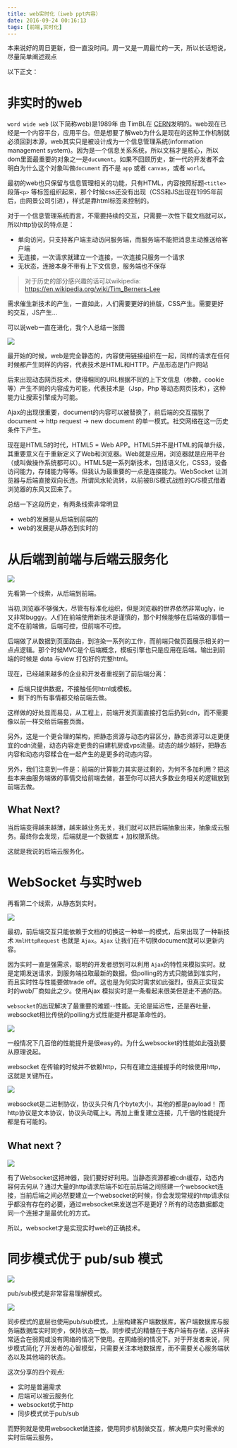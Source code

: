 ```yaml
---
title: web实时化（iweb ppt内容）
date: 2016-09-24 00:16:13
tags: [前端,实时化]
---
```


本来说好的周日更新，但一直没时间。周一又是一周最忙的一天，所以长话短说，尽量简单阐述观点

以下正文：

# 非实时的web

`word wide web` (以下简称web)是1989年 由 TimBL在 [CERN](https://en.wikipedia.org/wiki/CERN)发明的。web现在已经是一个内容平台，应用平台。但是想要了解web为什么是现在的这种工作机制就必须回到本源，web其实只是被设计成为一个信息管理系统(information management system)。因为是一个信息关系系统，所以文档才是核心，所以dom里面最重要的对象之一是`ducument`。如果不回顾历史，新一代的开发者不会明白为什么这个对象叫做`document` 而不是 `app` 或者 `canvas`，或者 `world`。

最初的web也只保留与信息管理相关的功能，只有HTML，内容按照标题`<title>` 段落`<p>` 等标签组织起来，那个时候css还没有出现（CSS和JS出现在1995年前后，由网景公司引进），样式是靠html标签来控制的。

对于一个信息管理系统而言，不需要持续的交互，只需要一次性下载文档就可以，所以http协议的特点是：

* 单向访问，只支持客户端主动访问服务端，而服务端不能把消息主动推送给客户端
* 无连接，一次请求就建立一个连接，一次连接只服务一个请求
* 无状态，连接本身不带有上下文信息，服务端也不保存

> 对于历史的部分感兴趣的话可以wikipedia: https://en.wikipedia.org/wiki/Tim_Berners-Lee

需求催生新技术的产生，一直如此，人们需要更好的排版，CSS产生。需要更好的交互，JS产生...

可以说web一直在进化，我个人总结一张图

![](/img/ppt-realtime-2.png)

最开始的时候，web是完全静态的，内容使用链接组织在一起，同样的请求在任何时候都产生同样的内容，代表技术是HTML和HTTP。产品形态是门户网站

后来出现动态网页技术，使得相同的URL根据不同的上下文信息（参数，cookie等）产生不同的内容成为可能，代表技术是（Jsp，Php 等动态网页技术），这种能力让搜索引擎成为可能。

Ajax的出现很重要，document的内容可以被替换了，前后端的交互摆脱了 document -> http request -> new document 的单一模式。社交网络在这一历史条件下产生。

现在是HTML5的时代，HTML5 = Web APP。HTML5并不是HTML的简单升级，其重要意义在于重新定义了Web和浏览器。Web就是应用，浏览器就是应用平台（或叫做操作系统都可以）。HTML5是一系列新技术，包括语义化，CSS3，设备访问能力，存储能力等等。但我认为最重要的一点是连接能力。WebSocket 让浏览器与后端直接双向长连。所谓风水轮流转，以前被B/S模式战胜的C/S模式借着浏览器的东风又回来了。

总结一下这段历史，有两条线索非常明显

* web的发展是从后端到前端的
* web的发展是从静态到实时的

# 从后端到前端与后端云服务化
![](/img/ppt-realtime-3.png)

先看第一个线索，从后端到前端。

当初,浏览器不够强大，尽管有标准化组织，但是浏览器的世界依然非常ugly，ie又非常buggy。人们在前端使用新技术是谨慎的，那个时候能够在后端做的事情一定不在前端做，后端可控，但前端不可控。

后端做了从数据到页面路由，到渲染一系列的工作，而前端只做页面展示相关的一点点逻辑。那个时候MVC是个后端概念，模板引擎也只是应用在后端。输出到前端的时候是 data 与view 打包好的完整html。

现在，已经越来越多的企业和开发者重视到了前后端分离：

* 后端只提供数据，不接触任何html或模板。
* 剩下的所有事情都交给前端去做。

这样做的好处显而易见，从工程上，前端开发页面直接打包后扔到cdn，而不需要像以前一样交给后端套页面。

另外，这是一个更合理的架构，把静态资源与动态内容区分，静态资源可以走更便宜的cdn流量，动态内容走更贵的自建机房或vps流量。动态的越少越好，把静态内容和动态内容糅合在一起产生的是更多的动态内容。

另外，我们注意到一件是：前端的计算能力其实是过剩的，为何不多加利用？把这些本来由服务端做的事情交给前端去做，甚至你可以把大多数业务相关的逻辑放到前端去做。

## What Next?

当后端变得越来越薄，越来越业务无关，我们就可以把后端抽象出来，抽象成云服务。最终你会发现，后端就是一个数据库 + 加权限系统。

这就是我说的后端云服务化。

# WebSocket 与实时web

再看第二个线索，从静态到实时。

![](/img/ppt-realtime-4.png)

最初，前后端交互只能依赖于文档的切换这一种单一的模式，后来出现了一种新技术 `XmlHttpRequest` 也就是 `Ajax`。`Ajax` 让我们在不切换document就可以更新内容。

因为实时一直是强需求，聪明的开发者想到可以利用 `Ajax`的特性来模拟实时。就是定期发送请求，到服务端拉取最新的数据。但polling的方式只能做到准实时，而且实时性与性能要做trade off。这也是为何实时需求如此强烈，但真正实现实时的web厂商如此之少。使用Ajax 模拟实时是一条看起来很美但是走不通的路。

`websocket`的出现解决了最重要的难题--性能。无论是延迟性，还是吞吐量，websocket相比传统的polling方式性能提升都是革命性的。

![](http://websocket.org/img/poll-ws-compare.gif)

一般情况下几百倍的性能提升是很easy的。为什么websocket的性能如此强劲要从原理说起。

websocket 在传输的时候并不依赖http，只有在建立连接握手的时候使用http，这就是关键所在。

![](/img/ppt-realtime-5.png)

websocket是二进制协议，协议头只有几个byte大小，其他的都是payload！ 而http协议是文本协议，协议头动辄上k。再加上重复建立连接，几千倍的性能提升都是有可能的。

## What next？

![](/img/ppt-realtime-6.png)

有了Websocket这把神器，我们要好好利用。当静态资源都被cdn缓存，动态内容何去何从？通过大量的http请求后端不如在前后端之间搭建一个websocket连接，当前后端之间必然要建立一个websocket的时候，你会发现常规的http请求似乎都没有存在的必要，通过websocket来发送岂不是更好？所有的动态数据都走同一个连接才是最优化的方式。

所以，websocket才是实现实时web的正确技术。

# 同步模式优于 pub/sub 模式

![](/img/ppt-realtime-7.png)

pub/sub模式是非常容易理解模式。

![](/img/ppt-realtime-8.png)

同步模式的底层也使用pub/sub模式，上层构建客户端数据库，客户端数据库与服务端数据库实时同步，保持状态一致。同步模式的精髓在于客户端有存储，这样非常适合在弱网或没有网络的情况下使用。在网络弱的情况下。对于开发者来说，同步模式简化了开发者的心智模型，只需要关注本地数据库，而不需要关心服务端状态以及其他端的状态。

这次分享的四个观点:

* 实时是普遍需求
* 后端可以被云服务化
* websocket优于http
* 同步模式优于pub/sub

而野狗就是使用websocket做连接，使用同步机制做交互，解决用户实时需求的实时后端云服务。